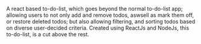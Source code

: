  A react based to-do-list, which goes beyond the normal to-do-list app; allowing users to not only add and remove todos, aswsell as mark them off, or restore deleted todos; but also allowing filtering, and sorting todos based on diverse user-decided criteria. Created using ReactJs and NodeJs, this to-do-list, is a cut above the rest. 
